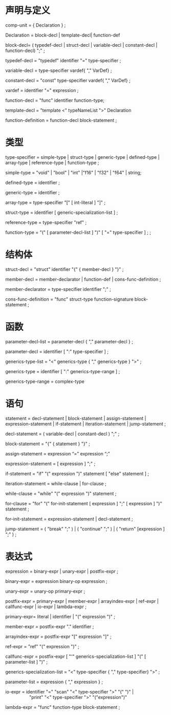 # 声明与定义

comp-unit = { Declaration } ;

Declaration = block-decl | template-decl| function-def

block-decl= ( typedef-decl | struct-decl | variable-decl | constant-decl | function-decl) ";" ;

typedef-decl = "typedef" identifier "=" type-specifier ;

variable-decl = type-specifier vardef{ "," VarDef} ;

constant-decl = "const" type-specifier vardef{ "," VarDef} ;

vardef = identifier  "=" expression ;

function-decl = "func" identifier function-type;


template-decl = "template <" typeNameList ">"  Declaration



function-definition = function-decl block-statement ;






# 类型

type-specifier = simple-type | struct-type | generic-type | defined-type | array-type | reference-type | function-type ;

simple-type = "void" | "bool" | "int" |"f16" | "f32" | "f64" | string;


defined-type = identifier ;


generic-type = identifier ;



array-type = type-specifier "[" [ int-literal ] "]" ;



struct-type = identifier [ generic-specialization-list ] ;

reference-type = type-specifier "ref" ;

function-type = "(" [ parameter-decl-list ] ")" [ "=" type-specifier ] ; ;






# 结构体

struct-decl = "struct" identifier "{" { member-decl } "}" ;

member-decl = member-declarator | function-def | cons-func-definition ;

member-declarator =  type-specifier identifier ";" ;

cons-func-definition = "func" struct-type function-signature block-statement ;







# 函数

parameter-decl-list = parameter-decl { "," parameter-decl } ;

parameter-decl = identifier [ ":" type-specifier ] ;

generics-type-list = "<" generics-type { "," generics-type } ">" ;

generics-type = identifier [ ":" generics-type-range ] ;

generics-type-range = complex-type






# 语句

statement = decl-statement | block-statement | assign-statement | expression-statement | if-statement | iteration-statement | jump-statement ;

decl-statement = ( variable-decl | constant-decl ) ";" ;

block-statement = "{" { statement } "}" ;


assign-statement =  expression “=” expression “;”



expression-statement = [ expression ] ";" ;

if-statement = "if" "(" expression ")" statement [ "else" statement ] ;

iteration-statement = while-clause | for-clause ;

while-clause = "while" "(" expression ")" statement ;

for-clause = "for" "(" for-init-statement [ expression ] ";" [ expression ] ")" statement ;

for-init-statement = expression-statement | decl-statement ;

jump-statement = ( "break" ";" ) | ( "continue" ";" ) | ( "return" [expression ] ";" ) ;







# 表达式

expression =  binary-expr | unary-expr | postfix-expr ;

binary-expr = expression binary-op expression ;

unary-expr = unary-op primary-expr ;

postfix-expr = primary-expr | member-expr | arrayindex-expr | ref-expr | callfunc-expr | io-expr | lambda-expr ;

primary-expr= literal | identifier | "(" expression ")" ;

member-expr = postfix-expr "." identifier ;

arrayindex-expr = postfix-expr "[" expression "]" ;

ref-expr = "ref" "(" expression ")" ;

callfunc-expr = postfix-expr [ "'" generics-specialization-list ] "(" [ parameter-list ] ")" ;

generics-specialization-list = "<" type-specifier { "," type-specifier} ">" ;

parameter-list = expression { "," expression } ;

io-expr =  identifier "=" "scan"  "<" type-specifier ">" "(" ")" |
                   "print" "<" type-specifier ">" "("expression")"

lambda-expr = "func" function-type block-statement ;
